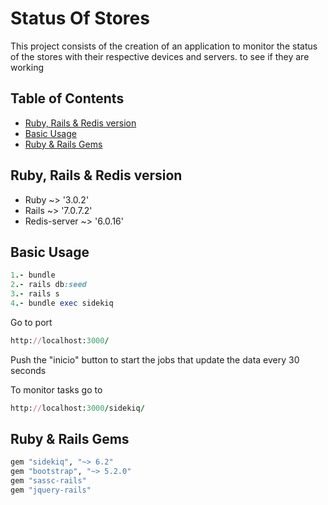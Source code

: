 # Status Of Stores

This project consists of the creation of an application to monitor the status of the stores with their respective devices and servers. to see if they are working

## Table of Contents
* [Ruby, Rails & Redis version](#rails-version)
* [Basic Usage](#basic-usage)
* [Ruby & Rails Gems](#rails-gems)


## Ruby, Rails & Redis version

* Ruby ~> '3.0.2'
* Rails ~> '7.0.7.2'
* Redis-server ~> '6.0.16'

## Basic Usage

```ruby
1.- bundle
2.- rails db:seed
3.- rails s
4.- bundle exec sidekiq
```

Go to port 
```ruby
http://localhost:3000/
```

Push the "inicio" button to start the jobs that update the data every 30 seconds

To monitor tasks go to 
```ruby
http://localhost:3000/sidekiq/
```

## Ruby & Rails Gems

```ruby
gem "sidekiq", "~> 6.2"
gem "bootstrap", "~> 5.2.0"
gem "sassc-rails"
gem "jquery-rails"
```


